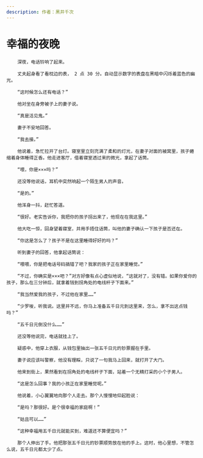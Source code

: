 ```yaml
---
description: 作者：黑井千次
---
```


# 幸福的夜晚

        深夜，电话铃响了起来。

        丈夫起身看了看枕边的表， 2 点 30 分。自动显示数字的表盘在黑暗中闪烁着蓝色的幽光。

        “这时候怎么还有电话？”

        他对坐在身旁被子上的妻子说。

        “真是活见鬼。”

        妻子不安地回答。

        “我去接。”

        他说着，急忙拉开了台灯。寝室里立刻充满了柔和的灯光，在妻子对面的被窝里，孩子蜷缩着身体睡得正香。他走进客厅，借着寝室透过来的微光，拿起了话筒。

        “喂，你是×××吗？”

        还没等他说话，耳机中突然响起一个陌生男人的声音。

        “是的。”

        他浑身一抖，赶忙答道。

        “很好。老实告诉你，我把你的孩子拐出来了，他现在在我这里。”

        他大吃一惊，回身望着寝室，并用手捂住话筒，叫他的妻子确认一下孩子是否还在。

        “你这是怎么了？孩子不是在这里睡得好好的吗？”

        听到妻子的回答，他拿起话筒说：

        “喂喂，你是把电话号码搞错了吧？我家的孩子正在家里睡觉。”

        “不过，你确实是×××吧？”对方好像有点心虚似地说，“这就对了，没有错。如果你爱你的孩子，那么在三分钟后，就拿着钱到拐角处的电线杆子下面来。”

        “我当然爱我的孩子，不过他在家里……”

        “少罗唆，听我说。这里并不远，你马上准备五千日元到这里来，怎么，拿不出这点钱吗？”

        “五千日元倒没什么……”

        还没等他说完，电话就挂上了。

        疑惑中，他穿上衣服，从钱包里抽出一张五千日元的钞票握在手里。

        妻子说应该叫警察，他没有理睬，只说了一句我马上回来，就打开了大门。

        他来到街上，果然看到在拐角处的电线杆子下面，站着一个无精打采的小个子男人。

        “这是怎么回事？我的小孩正在家里睡觉呢。”

        他说着，小心翼翼地向那个人走去。那个人慢慢地仰起脸说：

        “是吗？那很好。是个很幸福的家庭啊！”

        “姑且可以……”

        “这种幸福用五千日元就能买到，难道还不算便宜吗？”

        那个人伸出了手。他把那张五千日元的钞票顺势放在他的手上。这时，他心里想，不管怎么说，五千日元都太少了点。

